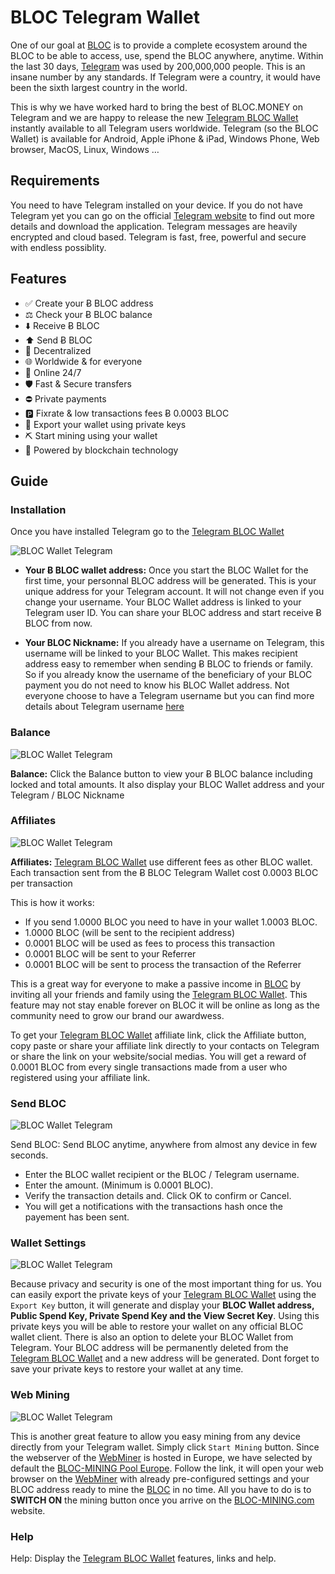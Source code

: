 # BLOC Telegram Wallet

One of our goal at [BLOC](https://bloc.money) is to provide a complete ecosystem around the BLOC to be able to access, use, spend the BLOC anywhere, anytime. Within the last 30 days, [Telegram](https://t.me/bloc_money) was used by 200,000,000 people. This is an insane number by any standards. If Telegram were a country, it would have been the sixth largest country in the world.

This is why we have worked hard to bring the best of BLOC.MONEY on Telegram and we are happy to release the new [Telegram BLOC Wallet](https://t.me/bloc_wallet_bot) instantly available to all Telegram users worldwide. Telegram (so the BLOC Wallet) is available for Android, Apple iPhone & iPad, Windows Phone, Web browser, MacOS, Linux, Windows …

## Requirements

You need to have Telegram installed on your device. If you do not have Telegram yet you can go on the official [Telegram website](https://telegram.org) to find out more details and download the application. Telegram messages are heavily encrypted and cloud based. Telegram is fast, free, powerful and secure with endless possiblity.

## Features

* ✅ Create your Ƀ BLOC address 
* ⚖️ Check your Ƀ BLOC balance
* ⬇️ Receive Ƀ BLOC
* ⬆️ Send Ƀ BLOC
* 🤖 Decentralized
* 🌐 Worldwide & for everyone
* 🏪 Online 24/7
* 🛡️ Fast & Secure transfers
* ⛔️ Private payments
* 🅿️ Fixrate & low transactions fees Ƀ 0.0003 BLOC
* 🔐 Export your wallet using private keys
* ⛏ Start mining using your wallet
* 💠 Powered by blockchain technology

## Guide

### Installation

Once you have installed Telegram go to the [Telegram BLOC Wallet](https://t.me/bloc_wallet_bot)

![BLOC Wallet Telegram](images/Telegram-BLOC-Wallet/WALLET.png)

* **Your Ƀ BLOC wallet address:** Once you start the BLOC Wallet for the first time, your personnal BLOC address will be generated. This is your unique address for your Telegram account. It will not change even if you change your username. Your BLOC Wallet address is linked to your Telegram user ID. You can share your BLOC address and start receive Ƀ BLOC from now.

* **Your BLOC Nickname:** If you already have a username on Telegram, this username will be linked to your BLOC Wallet. This makes recipient address easy to remember when sending Ƀ BLOC to friends or family. So if you already know the username of the beneficiary of your BLOC payment you do not need to know his BLOC Wallet address. Not everyone choose to have a Telegram username but you can find more details about Telegram username [here](https://telegram.org/faq#q-do-i-need-a-username)

### Balance

![BLOC Wallet Telegram](images/Telegram-BLOC-Wallet/BALANCE.png)

**Balance:** Click the Balance button to view your Ƀ BLOC balance including locked and total amounts. It also display your BLOC Wallet address and your Telegram / BLOC Nickname

### Affiliates

![BLOC Wallet Telegram](images/Telegram-BLOC-Wallet/AFFILIATES.png)

**Affiliates:** [Telegram BLOC Wallet](https://t.me/bloc_wallet_bot) use different fees as other BLOC wallet. Each transaction sent from the Ƀ BLOC Telegram Wallet cost 0.0003 BLOC per transaction

This is how it works:

* If you send 1.0000 BLOC you need to have in your wallet 1.0003 BLOC.
* 1.0000 BLOC (will be sent to the recipient address)
* 0.0001 BLOC will be used as fees to process this transaction
* 0.0001 BLOC will be sent to your Referrer
* 0.0001 BLOC will be sent to process the transaction of the Referrer
 
This is a great way for everyone to make a passive income in [BLOC](https://bloc.money) by inviting all your friends and family using the [Telegram BLOC Wallet](https://t.me/bloc_wallet_bot). This feature may not stay enable forever on BLOC it will be online as long as the community need to grow our brand our awardwess.
 
To get your [Telegram BLOC Wallet](https://t.me/bloc_wallet_bot) affiliate link, click the Affiliate button, copy paste or share your affiliate link directly to your contacts on Telegram or share the link on your website/social medias. You will get a reward of 0.0001 BLOC from every single transactions made from a user who registered using your affiliate link.

### Send BLOC

![BLOC Wallet Telegram](images/Telegram-BLOC-Wallet/SEND_BLOC.png)

Send BLOC: Send BLOC anytime, anywhere from almost any device in few seconds. 
 
* Enter the BLOC wallet recipient or the BLOC / Telegram username. 
* Enter the amount. (Minimum is 0.0001 BLOC). 
* Verify the transaction details and. Click OK to confirm or Cancel. 
* You will get a notifications with the transactions hash once the payement has been sent.

### Wallet Settings

![BLOC Wallet Telegram](images/Telegram-BLOC-Wallet/SETTINGS.png)

Because privacy and security is one of the most important thing for us. You can easily export the private keys of your [Telegram BLOC Wallet](https://t.me/bloc_wallet_bot) using the `Export Key` button, it will generate and display your **BLOC Wallet address, Public Spend Key, Private Spend Key and the View Secret Key**. Using this private keys you will be able to restore your wallet on any official BLOC wallet client. There is also an option to delete your BLOC Wallet from Telegram. Your BLOC address will be permanently deleted from the [Telegram BLOC Wallet](https://t.me/bloc_wallet_bot) and a new address will be generated. Dont forget to save your private keys to restore your wallet at any time.

### Web Mining

![BLOC Wallet Telegram](images/Telegram-BLOC-Wallet/WEB_MINING.png)

This is another great feature to allow you easy mining from any device directly from your Telegram wallet. Simply click `Start Mining` button. Since the webserver of the [WebMiner](https://bloc-mining.com) is hosted in Europe, we have selected by default the [BLOC-MINING Pool Europe](https://bloc-mining.eu). Follow the link, it will open your web browser on the [WebMiner](https://bloc-mining.com) with already pre-configured settings and your BLOC address ready to mine the [BLOC](https://bloc.money) in no time. All you have to do is to **SWITCH ON** the mining button once you arrive on the [BLOC-MINING.com](https://bloc-mining.com) website.

### Help

Help: Display the [Telegram BLOC Wallet](https://t.me/bloc_wallet_bot) features, links and help.